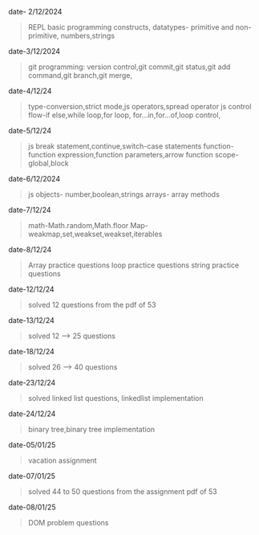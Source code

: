 date- 2/12/2024

>REPL basic programming constructs, datatypes- primitive and non-primitive, numbers,strings

date-3/12/2024

>git programming: version control,git commit,git status,git add command,git branch,git merge,

date-4/12/24

>type-conversion,strict mode,js operators,spread operator
>js control flow-if else,while loop,for loop, for...in,for...of,loop control,

date-5/12/24

> js break statement,continue,switch-case statements
>function- function expression,function parameters,arrow function
>scope- global,block

date-6/12/2024

> js objects- number,boolean,strings
> arrays- array methods

date-7/12/24

>math-Math.random,Math.floor
>Map-weakmap,set,weakset,weakset,iterables

date-8/12/24

>Array practice questions
>loop practice questions
>string practice questions

date-12/12/24

>solved 12 questions from the pdf of 53

date-13/12/24

>solved 12 --> 25 questions

date-18/12/24

>solved 26 --> 40 questions 

date-23/12/24

>solved linked list questions, linkedlist implementation

date-24/12/24

>binary tree,binary tree implementation

date-05/01/25

>vacation assignment

date-07/01/25

>solved 44 to 50 questions from the assignment pdf of 53

date-08/01/25

>DOM problem questions
